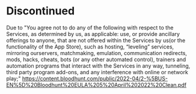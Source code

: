 # Discontinued

Due to "You agree not to do any of the following with respect to the Services, as determined by us, as applicable: 
use, or provide ancillary offerings to anyone, that are not offered within the Services by
us(or the functionality of the App Store), such as hosting, “leveling” services, mirroring ourservers,
matchmaking, emulation, communication redirects, mods, hacks, cheats, bots (or any other
automated control), trainers and automation programs that interact with the Services in any way,
tunneling, third party program add-ons, and any interference with online or network play;"
https://content.bloodhunt.com/public/2022-04/2-%5BUS-EN%5D%20Bloodhunt%20EULA%205%20April%202022%20Clean.pdf
